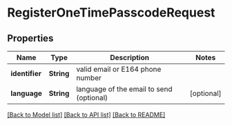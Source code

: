 # RegisterOneTimePasscodeRequest

## Properties
Name | Type | Description | Notes
------------ | ------------- | ------------- | -------------
**identifier** | **String** | valid email or E164 phone number | 
**language** | **String** | language of the email to send (optional) | [optional] 

[[Back to Model list]](../README.md#documentation-for-models) [[Back to API list]](../README.md#documentation-for-api-endpoints) [[Back to README]](../README.md)



